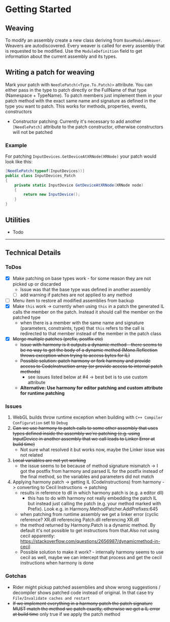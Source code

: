 # Getting Started


## Weaving

To modify an assembly create a new class deriving from ``BaseModuleWeaver``. Weavers are autodiscovered. Every weaver is called for every assembly that is requested to be modified. Use the ``ModuleDefinition`` field to get information about the current assembly and its types.

## Writing a patch for weaving

Mark your patch with ``NeedlePatch(<Type.To.Patch)>`` attribute. You can either pass in the type to patch directly or the FullName of that type (Namespace + TypeName).
To patch members just implement them in your patch method with the exact same name and signature as defined in the type you want to patch. This works for methods, properties, events, constructors
- Constructor patching: Currently it's necessary to add another ``[NeedlePatch]`` attribute to the patch constructor, otherwise constructors will not be patched


### Example
For patching ``InputDevices.GetDeviceAtXRNode(XRNode)`` your patch would look like this:

```csharp
[NeedlePatch(typeof(InputDevices))]
public class InputDevices_Patch
{
	private static InputDevice GetDeviceAtXRNode(XRNode node)
	{
		return new InputDevice();
	}
}
```

## Utilities

- Todo

----

## Technical Details

### ToDos
- [x] Make patching on base types work - for some reason they are not picked up or discarded
  - Issue was that the base type was defined in another assembly
  - [ ] add warning if patches are not applied to any method
- [ ] Menu item to restore all modified assemblies from backup
- [x] Make ``this`` work -> currently when using ``this`` in a patch the generated IL calls the member on the patch. Instead it should call the member on the patched type
  - when there is a member with the same name and signature (parameters, constraints, type) that ``this`` refers to the call is redirected to that member instead of the member in the patch class
- [x] ~~Merge multiple patches (prefix, postfix etc)~~
  - ~~Issue with harmony is it outputs a dynamic method - there seems to be no way to get the body of a dynamic method (Mono.Reflection throws exception when trying to access bytes for IL)~~
  - ~~Possible solution: patch harmony or fork harmony and provide access to CodeInstruction array (or provide access to internal patch methods)~~
     - see issues listed below at #4 -> best bet is to use custom attribute
  - **Alternative: Use harmony for editor patching and custom attribute for runtime patching**

### Issues

1) WebGL builds throw runtime exception when building with ``C++ Compiler Configuration`` set to ``Debug``
2) ~~Can we use harmony to patch calls to some other assembly that uses types defined inside the assembly we're patching (e.g. using InputDevice in another assembly that we call leads to Linker Error at build time)~~
   - Not sure what resolved it but works now, maybe the Linker issue was not related
3) ~~Local variables are not yet working~~ 
   - the issue seems to be because of method signature mismatch -> I got the postfix from harmony and parsed IL for the postfix instead of the final method, so the variables and parameters did not match
4) Applying harmony patch -> getting IL (CodeInstructions) from harmony -> converting to Cecil Instructions -> patching 
   - results in reference to dll in which harmony patch is (e.g. a editor dll)
     - this has to do with harmony not really embedding the patch IL but instead just calling the patch (e.g. your method marked with Prefix). Look e.g. in Harmony.MethodPatcher.AddPrefixes:645
   - when patching from runtime assembly we get a linker error (cyclic reference? XR.dll referencing Patch.dll referencing XR.dll
   - the method returned by Harmony.Patch is a dynamic method. By default it's not possible to get instructions from that.Also not using cecil apparently: https://stackoverflow.com/questions/2656987/dynamicmethod-in-cecil
   - Possible solution to make it work? - internally harmony seems to use cecil as well, maybe we can intercept that process and get the cecil instructions when harmony is done

### Gotchas

- Rider might pickup patched assemblies and show wrong suggestions / decompiler shows patched code instead of original. In that case try ``File/Invalidate caches and restart``
- ~~If we implement everything in a harmony patch the patch signature MUST match the method we patch exactly, otherwise we get a IL error at build time~~ only true if we apply the patch method


